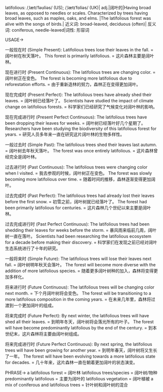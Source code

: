 latifolious: /ˌlætɪˈfəʊliəs/ (US); /ˌlætɪˈfɒliəs/ (UK)| adj.|阔叶的|Having broad leaves, as opposed to needles or scales.  Characterized by trees having broad leaves, such as maples, oaks, and elms. |The latifolious forest was alive with the songs of birds.| 近义词: broad-leaved, deciduous (often)| 反义词: coniferous, needle-leaved|词性: 形容词


USAGE->

一般现在时 (Simple Present):
Latifolious trees lose their leaves in the fall. = 阔叶树在秋天落叶。
This forest is primarily latifolious. = 这片森林主要是阔叶林。


现在进行时 (Present Continuous):
The latifolious trees are changing color. = 阔叶树正在变色。
The forest is becoming more latifolious due to reforestation efforts. = 由于重新造林的努力，森林正在变得更加阔叶。


现在完成时 (Present Perfect):
The latifolious trees have already shed their leaves. = 阔叶树已经落叶了。
Scientists have studied the impact of climate change on latifolious forests. = 科学家们已经研究了气候变化对阔叶林的影响。


现在完成进行时 (Present Perfect Continuous):
The latifolious trees have been dropping their leaves for weeks. = 阔叶树已经落叶好几个星期了。
Researchers have been studying the biodiversity of this latifolious forest for years. = 研究人员多年来一直在研究这片阔叶林的生物多样性。


一般过去时 (Simple Past):
The latifolious trees shed their leaves last autumn. = 阔叶树去年秋天落叶。
The forest was once entirely latifolious. = 这片森林曾经完全是阔叶林。


过去进行时 (Past Continuous):
The latifolious trees were changing color when I visited. = 我去参观的时候，阔叶树正在变色。
The forest was slowly becoming more latifolious over time. = 随着时间的推移，森林逐渐变得更加阔叶。


过去完成时 (Past Perfect):
The latifolious trees had already lost their leaves before the first snow. = 初雪之前，阔叶树就已经落叶了。
The forest had been primarily latifolious for centuries. = 这片森林几个世纪以来主要是阔叶林。


过去完成进行时 (Past Perfect Continuous):
The latifolious trees had been shedding their leaves for weeks before the storm. =  暴风雨来临前几周，阔叶树一直在落叶。
Scientists had been researching the latifolious ecosystem for a decade before making their discovery. = 科学家们在发现之前已经对阔叶生态系统进行了十年的研究。


一般将来时 (Simple Future):
The latifolious trees will lose their leaves next fall. = 阔叶树明年秋天会落叶。
The forest will become more diverse with the addition of more latifolious species. = 随着更多阔叶树种的加入，森林将变得更加多样化。


将来进行时 (Future Continuous):
The latifolious trees will be changing color next month. = 下个月阔叶树将会变色。
The forest will be transitioning to a more latifolious composition in the coming years. = 在未来几年里，森林将过渡到一个更加阔叶的组成。


将来完成时 (Future Perfect):
By next winter, the latifolious trees will have shed all their leaves. = 到明年冬天，阔叶树将会落光所有的叶子。
The forest will have become predominantly latifolious by the end of the century. = 到本世纪末，这片森林将主要由阔叶树组成。


将来完成进行时 (Future Perfect Continuous):
By next spring, the latifolious trees will have been growing for another year. = 到明年春天，阔叶树将又生长了一年。
The forest will have been evolving towards a more latifolious state for decades. = 几十年来，这片森林一直在朝着更加阔叶的状态演变。




PHRASE->
a latifolious forest = 阔叶林
latifolious trees/species = 阔叶树/物种
predominantly latifolious = 主要为阔叶的
latifolious vegetation = 阔叶植被
a mix of coniferous and latifolious trees = 针叶树和阔叶树的混合
